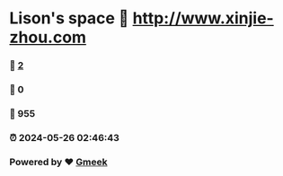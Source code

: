 # Lison's space :link: http://www.xinjie-zhou.com 
### :page_facing_up: [2](http://www.xinjie-zhou.com/tag.html) 
### :speech_balloon: 0 
### :hibiscus: 955 
### :alarm_clock: 2024-05-26 02:46:43 
### Powered by :heart: [Gmeek](https://github.com/Meekdai/Gmeek)

